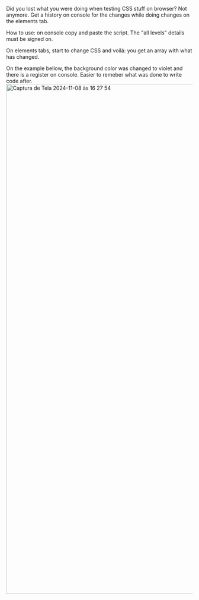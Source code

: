 Did you lost what you were doing when testing CSS stuff on browser? Not anymore. 
Get a history on console for the changes while doing changes on the elements tab. 

How to use: on console copy and paste the script. The "all levels" details must be signed on. 

On elements tabs, start to change CSS and voilá: you get an array with what has changed.


On the example bellow, the background color was changed to violet and there is a register on console. Easier to remeber what was done to write code after. 
<img width="1373" alt="Captura de Tela 2024-11-08 às 16 27 54" src="https://github.com/user-attachments/assets/6816cfa0-e406-4c8e-87da-c5485c58b4d3">
